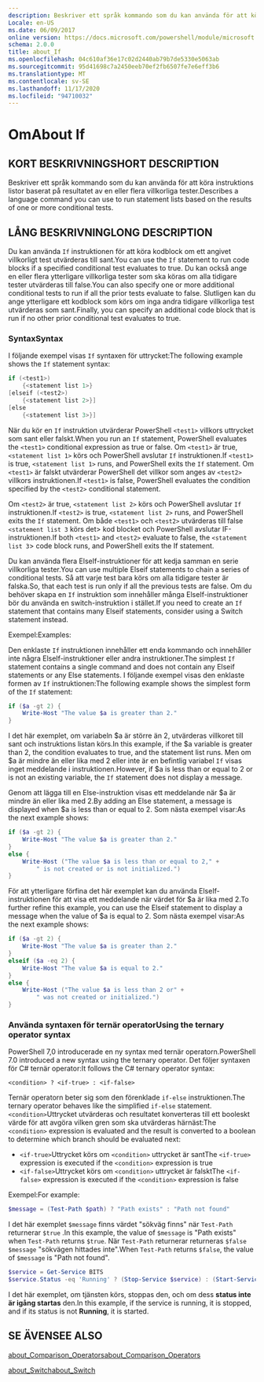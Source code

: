 ```yaml
---
description: Beskriver ett språk kommando som du kan använda för att köra instruktions listor baserat på resultatet av en eller flera villkorliga tester.
Locale: en-US
ms.date: 06/09/2017
online version: https://docs.microsoft.com/powershell/module/microsoft.powershell.core/about/about_if?view=powershell-7.2&WT.mc_id=ps-gethelp
schema: 2.0.0
title: about_If
ms.openlocfilehash: 04c610af36e17c02d2440ab79b7de5330e5063ab
ms.sourcegitcommit: 95d41698c7a2450eeb70ef2fb6507fe7e6eff3b6
ms.translationtype: MT
ms.contentlocale: sv-SE
ms.lasthandoff: 11/17/2020
ms.locfileid: "94710032"
---
```

# <a name="about-if"></a><span data-ttu-id="ac2ed-103">Om</span><span class="sxs-lookup"><span data-stu-id="ac2ed-103">About If</span></span>

## <a name="short-description"></a><span data-ttu-id="ac2ed-104">KORT BESKRIVNING</span><span class="sxs-lookup"><span data-stu-id="ac2ed-104">SHORT DESCRIPTION</span></span>
<span data-ttu-id="ac2ed-105">Beskriver ett språk kommando som du kan använda för att köra instruktions listor baserat på resultatet av en eller flera villkorliga tester.</span><span class="sxs-lookup"><span data-stu-id="ac2ed-105">Describes a language command you can use to run statement lists based on the results of one or more conditional tests.</span></span>

## <a name="long-description"></a><span data-ttu-id="ac2ed-106">LÅNG BESKRIVNING</span><span class="sxs-lookup"><span data-stu-id="ac2ed-106">LONG DESCRIPTION</span></span>

<span data-ttu-id="ac2ed-107">Du kan använda `If` instruktionen för att köra kodblock om ett angivet villkorligt test utvärderas till sant.</span><span class="sxs-lookup"><span data-stu-id="ac2ed-107">You can use the `If` statement to run code blocks if a specified conditional test evaluates to true.</span></span> <span data-ttu-id="ac2ed-108">Du kan också ange en eller flera ytterligare villkorliga tester som ska köras om alla tidigare tester utvärderas till false.</span><span class="sxs-lookup"><span data-stu-id="ac2ed-108">You can also specify one or more additional conditional tests to run if all the prior tests evaluate to false.</span></span> <span data-ttu-id="ac2ed-109">Slutligen kan du ange ytterligare ett kodblock som körs om inga andra tidigare villkorliga test utvärderas som sant.</span><span class="sxs-lookup"><span data-stu-id="ac2ed-109">Finally, you can specify an additional code block that is run if no other prior conditional test evaluates to true.</span></span>

### <a name="syntax"></a><span data-ttu-id="ac2ed-110">Syntax</span><span class="sxs-lookup"><span data-stu-id="ac2ed-110">Syntax</span></span>

<span data-ttu-id="ac2ed-111">I följande exempel visas `If` syntaxen för uttrycket:</span><span class="sxs-lookup"><span data-stu-id="ac2ed-111">The following example shows the `If` statement syntax:</span></span>

```powershell
if (<test1>)
    {<statement list 1>}
[elseif (<test2>)
    {<statement list 2>}]
[else
    {<statement list 3>}]
```

<span data-ttu-id="ac2ed-112">När du kör en `If` instruktion utvärderar PowerShell `<test1>` villkors uttrycket som sant eller falskt.</span><span class="sxs-lookup"><span data-stu-id="ac2ed-112">When you run an `If` statement, PowerShell evaluates the `<test1>` conditional expression as true or false.</span></span> <span data-ttu-id="ac2ed-113">Om `<test1>` är true, `<statement list 1>` körs och PowerShell avslutar `If` instruktionen.</span><span class="sxs-lookup"><span data-stu-id="ac2ed-113">If `<test1>` is true, `<statement list 1>` runs, and PowerShell exits the `If` statement.</span></span> <span data-ttu-id="ac2ed-114">Om `<test1>` är falskt utvärderar PowerShell det villkor som anges av `<test2>` villkors instruktionen.</span><span class="sxs-lookup"><span data-stu-id="ac2ed-114">If `<test1>` is false, PowerShell evaluates the condition specified by the `<test2>` conditional statement.</span></span>

<span data-ttu-id="ac2ed-115">Om `<test2>` är true, `<statement list 2>` körs och PowerShell avslutar `If` instruktionen.</span><span class="sxs-lookup"><span data-stu-id="ac2ed-115">If `<test2>` is true, `<statement list 2>` runs, and PowerShell exits the `If` statement.</span></span> <span data-ttu-id="ac2ed-116">Om både `<test1>` och `<test2>` utvärderas till false `<statement list 3` körs det> kod blocket och PowerShell avslutar IF-instruktionen.</span><span class="sxs-lookup"><span data-stu-id="ac2ed-116">If both `<test1>` and `<test2>` evaluate to false, the `<statement list 3`> code block runs, and PowerShell exits the If statement.</span></span>

<span data-ttu-id="ac2ed-117">Du kan använda flera ElseIf-instruktioner för att kedja samman en serie villkorliga tester.</span><span class="sxs-lookup"><span data-stu-id="ac2ed-117">You can use multiple Elseif statements to chain a series of conditional tests.</span></span> <span data-ttu-id="ac2ed-118">Så att varje test bara körs om alla tidigare tester är falska.</span><span class="sxs-lookup"><span data-stu-id="ac2ed-118">So, that each test is run only if all the previous tests are false.</span></span>
<span data-ttu-id="ac2ed-119">Om du behöver skapa en `If` instruktion som innehåller många ElseIf-instruktioner bör du använda en switch-instruktion i stället.</span><span class="sxs-lookup"><span data-stu-id="ac2ed-119">If you need to create an `If` statement that contains many Elseif statements, consider using a Switch statement instead.</span></span>

<span data-ttu-id="ac2ed-120">Exempel:</span><span class="sxs-lookup"><span data-stu-id="ac2ed-120">Examples:</span></span>

<span data-ttu-id="ac2ed-121">Den enklaste `If` instruktionen innehåller ett enda kommando och innehåller inte några ElseIf-instruktioner eller andra instruktioner.</span><span class="sxs-lookup"><span data-stu-id="ac2ed-121">The simplest `If` statement contains a single command and does not contain any Elseif statements or any Else statements.</span></span> <span data-ttu-id="ac2ed-122">I följande exempel visas den enklaste formen av `If` instruktionen:</span><span class="sxs-lookup"><span data-stu-id="ac2ed-122">The following example shows the simplest form of the `If` statement:</span></span>

```powershell
if ($a -gt 2) {
    Write-Host "The value $a is greater than 2."
}
```

<span data-ttu-id="ac2ed-123">I det här exemplet, om variabeln $a är större än 2, utvärderas villkoret till sant och instruktions listan körs.</span><span class="sxs-lookup"><span data-stu-id="ac2ed-123">In this example, if the $a variable is greater than 2, the condition evaluates to true, and the statement list runs.</span></span> <span data-ttu-id="ac2ed-124">Men om $a är mindre än eller lika med 2 eller inte är en befintlig variabel `If` visas inget meddelande i instruktionen.</span><span class="sxs-lookup"><span data-stu-id="ac2ed-124">However, if $a is less than or equal to 2 or is not an existing variable, the `If` statement does not display a message.</span></span>

<span data-ttu-id="ac2ed-125">Genom att lägga till en Else-instruktion visas ett meddelande när $a är mindre än eller lika med 2.</span><span class="sxs-lookup"><span data-stu-id="ac2ed-125">By adding an Else statement, a message is displayed when $a is less than or equal to 2.</span></span> <span data-ttu-id="ac2ed-126">Som nästa exempel visar:</span><span class="sxs-lookup"><span data-stu-id="ac2ed-126">As the next example shows:</span></span>

```powershell
if ($a -gt 2) {
    Write-Host "The value $a is greater than 2."
}
else {
    Write-Host ("The value $a is less than or equal to 2," +
        " is not created or is not initialized.")
}
```

<span data-ttu-id="ac2ed-127">För att ytterligare förfina det här exemplet kan du använda ElseIf-instruktionen för att visa ett meddelande när värdet för $a är lika med 2.</span><span class="sxs-lookup"><span data-stu-id="ac2ed-127">To further refine this example, you can use the Elseif statement to display a message when the value of $a is equal to 2.</span></span> <span data-ttu-id="ac2ed-128">Som nästa exempel visar:</span><span class="sxs-lookup"><span data-stu-id="ac2ed-128">As the next example shows:</span></span>

```powershell
if ($a -gt 2) {
    Write-Host "The value $a is greater than 2."
}
elseif ($a -eq 2) {
    Write-Host "The value $a is equal to 2."
}
else {
    Write-Host ("The value $a is less than 2 or" +
        " was not created or initialized.")
}
```

### <a name="using-the-ternary-operator-syntax"></a><span data-ttu-id="ac2ed-129">Använda syntaxen för ternär operator</span><span class="sxs-lookup"><span data-stu-id="ac2ed-129">Using the ternary operator syntax</span></span>

<span data-ttu-id="ac2ed-130">PowerShell 7,0 introducerade en ny syntax med ternär operatorn.</span><span class="sxs-lookup"><span data-stu-id="ac2ed-130">PowerShell 7.0 introduced a new syntax using the ternary operator.</span></span> <span data-ttu-id="ac2ed-131">Det följer syntaxen för C# ternär operator:</span><span class="sxs-lookup"><span data-stu-id="ac2ed-131">It follows the C# ternary operator syntax:</span></span>

```Syntax
<condition> ? <if-true> : <if-false>
```

<span data-ttu-id="ac2ed-132">Ternär operatorn beter sig som den förenklade `if-else` instruktionen.</span><span class="sxs-lookup"><span data-stu-id="ac2ed-132">The ternary operator behaves like the simplified `if-else` statement.</span></span> <span data-ttu-id="ac2ed-133">`<condition>`Uttrycket utvärderas och resultatet konverteras till ett booleskt värde för att avgöra vilken gren som ska utvärderas härnäst:</span><span class="sxs-lookup"><span data-stu-id="ac2ed-133">The `<condition>` expression is evaluated and the result is converted to a boolean to determine which branch should be evaluated next:</span></span>

- <span data-ttu-id="ac2ed-134">`<if-true>`Uttrycket körs om `<condition>` uttrycket är sant</span><span class="sxs-lookup"><span data-stu-id="ac2ed-134">The `<if-true>` expression is executed if the `<condition>` expression is true</span></span>
- <span data-ttu-id="ac2ed-135">`<if-false>`Uttrycket körs om `<condition>` uttrycket är falskt</span><span class="sxs-lookup"><span data-stu-id="ac2ed-135">The `<if-false>` expression is executed if the `<condition>` expression is false</span></span>

<span data-ttu-id="ac2ed-136">Exempel:</span><span class="sxs-lookup"><span data-stu-id="ac2ed-136">For example:</span></span>

```powershell
$message = (Test-Path $path) ? "Path exists" : "Path not found"
```

<span data-ttu-id="ac2ed-137">I det här exemplet `$message` finns värdet "sökväg finns" när `Test-Path` returnerar `$true` .</span><span class="sxs-lookup"><span data-stu-id="ac2ed-137">In this example, the value of `$message` is "Path exists" when `Test-Path` returns `$true`.</span></span> <span data-ttu-id="ac2ed-138">När `Test-Path` returnerar returneras `$false` `$message` "sökvägen hittades inte".</span><span class="sxs-lookup"><span data-stu-id="ac2ed-138">When `Test-Path` returns `$false`, the value of `$message` is "Path not found".</span></span>

```powershell
$service = Get-Service BITS
$service.Status -eq 'Running' ? (Stop-Service $service) : (Start-Service $service)
```

<span data-ttu-id="ac2ed-139">I det här exemplet, om tjänsten körs, stoppas den, och om dess **status inte är igång startas** den.</span><span class="sxs-lookup"><span data-stu-id="ac2ed-139">In this example, if the service is running, it is stopped, and if its status is not **Running**, it is started.</span></span>

## <a name="see-also"></a><span data-ttu-id="ac2ed-140">SE ÄVEN</span><span class="sxs-lookup"><span data-stu-id="ac2ed-140">SEE ALSO</span></span>

[<span data-ttu-id="ac2ed-141">about_Comparison_Operators</span><span class="sxs-lookup"><span data-stu-id="ac2ed-141">about_Comparison_Operators</span></span>](about_Comparison_Operators.md)

[<span data-ttu-id="ac2ed-142">about_Switch</span><span class="sxs-lookup"><span data-stu-id="ac2ed-142">about_Switch</span></span>](about_Switch.md)

